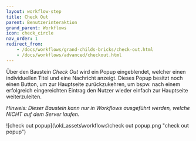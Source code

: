```yaml
---
layout: workflow-step
title: Check Out
parent: Benutzerinteraktion
grand_parent: Workflows
icon: check_circle
nav_order: 1
redirect_from:
    - /docs/workflows/grand-childs-bricks/check-out.html
    - /docs/workflows/advanced/checkout.html
---
```


Über den Baustein _Check Out_ wird ein Popup eingeblendet, welcher einen individuellen Titel und eine Nachricht anzeigt.
Dieses Popup besitzt noch einen Button, um zur Hauptseite zurückzukehren, um bspw. nach einem erfolgreich eingereichten Eintrag den Nutzer wieder
einfach zur Hauptseite weiterzuleiten.

_Hinweis: Dieser Baustein kann nur in Workflows ausgeführt werden, welche NICHT auf dem Server laufen._

![check out popup](\old_assets\workflows\check out popup.png "check out popup")
